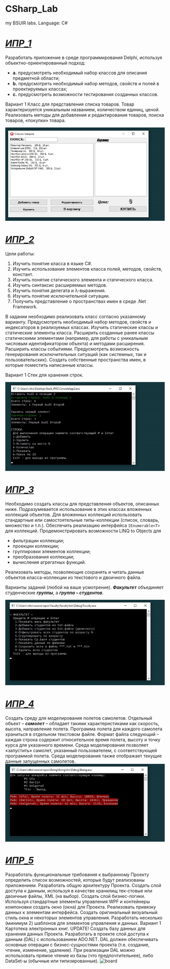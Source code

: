 # CSharp_Lab
 my BSUIR labs. Language: C#

# _[ИПР_1]_

Разработать приложение в среде программирования Delphi, используя объектно-ориентированный подход: 

- **a.** предусмотреть необходимый набор классов для описания предметной области; 
- **b.** предусмотреть необходимый набор методов, свойств и полей в проектируемых классах; 
- **c.** предусмотреть возможности тестирования созданных классов. 

Вариант 1 Класс для представления списка товаров. Товар характеризуется уникальным названием, количеством единиц, ценой. Реализовать методы для добавления и редактирования товаров, поиска товаров, «покупки» товара.

![board](screenshots/spisok_tovarov.jpg "spisok_tovarov")
# _[ИПР_2]_ 
Цели работы:
1.	Изучить понятие класса в языке C#.
2.	Изучить использование элементов класса   полей, методов, свойств, констант.
3.	Изучить понятие статического элемента и статического класса.
4.	Изучить синтаксис расширяемых методов.
5.	Изучить понятия делегата и λ-выражения.
6.	Изучить понятие исключительной ситуации.
7.	Получить представление о пространствах имен в среде .Net Framework.

В задании необходимо реализовать класс согласно указанному варианту. Предусмотреть необходимый набор методов, свойств и индексаторов в реализуемых классах. Изучить статические классы и статические элементы класса. Расширить созданные ранее классы статическими элементами (например, для работы с уникальным числовым идентификатором объекта) и методами расширения. Расширить классы событиями. Предусмотреть возможность генерирования исключительных ситуаций (как системных, так и пользовательских). Создать собственные пространства имен, в которые поместить написанные классы. 

Вариант 1 Стек для хранения строк.

![board](screenshots/stack.jpg "stack")

# _[ИПР_3]_ 
Необходимо создать классы для представления объектов, описанных ниже. Подразумевается использование в этих классах вложенных коллекций объектов. Для вложенных коллекций использовать стандартные или самостоятельные типы-коллекции (список, словарь, множество и т.п.). Обеспечить реализацию интерфейса `IEnumerable<T>` для коллекций. 
Продемонстрировать возможности LINQ to Objects для
- фильтрации коллекции;
- проекции коллекции;
- группировки элементов коллекции;
- преобразования коллекции;
- вычисления агрегатных функций.   

Реализовать методы, позволяющие сохранять и читать данные объектов класса-коллекции из текстового и двоичного файла.


Варианты заданий (любой на ваше усмотрение). 
**_Факультет_** объединяет студенческие **_группы_**, а **_группа_ – _студентов_**.

![board](screenshots/faculty.jpg "faculty")

# _[ИПР_4]_ 
Создать среду для моделирования полетов самолетов. Отдельный объект – **_самолет_** – обладает такими характеристиками как скорость, высота, направление полета. Программа полета для каждого самолета храниться в отдельном текстовом файле. Формат файла следующий – каждая строка содержит относительное время полета, высоту и точку курса для указанного времени. Среда моделирования позволяет «запустить» самолет, указанный пользователем, с соответствующей программой полета. Среда моделирования также отображает текущие данные запущенных самолетов.
![board](screenshots/boing.jpg "boing")

# _[ИПР_5]_ 
Разработать функциональные требования к выбранному Проекту определить список возможностей, которые будут реализованы приложением.
Разработать общую архитектуру Проекта.
Создать слой доступа к данным, используя в качестве хранилищ тек-стовые или двоичные файлы, XML (на выбор).
Создать слой бизнес-логики.
Используя стандартные элементы управления WPF и контейнеры компоновки создать окно (окна) для Проекта.
Реализовать привязку данных к элементам интерфейса.
Создать оригинальный визуальный стиль окна и некоторых элементов управления.
Разработать несколько (минимум 2) шаблонов для элементов управления и данных. Вариант 1 Картотека электронных книг. UPDATE!
Создать базу данных для хранения данных Проекта.
Разработать в проекте слой доступа к данным (DAL) с использованием ADO.NET. DAL должен обеспечивать основные операции с бизнес-сущностями проекта (т.е. создание, чтение, изменение, удаление). При реализации DAL можно использовать прямое чтение из базы (что предпочтительнее), либо DataSet-ы (обычные или типизированные).
![board](screenshots/ebooks.jpg "ebooks")

[ИПР_1]: <https://github.com/Vitkof/CSharp_Labs/tree/main/Delphi_IPR1>
[ИПР_2]: <https://github.com/Vitkof/CSharp_Labs/tree/main/Stack_IPR2>
[ИПР_3]: <https://github.com/Vitkof/CSharp_Labs/tree/main/Faculty>
[ИПР_4]: <https://github.com/Vitkof/CSharp_Labs/tree/main/Boing>
[ИПР_5]: <https://github.com/Vitkof/CSharp_Labs/tree/main/>
